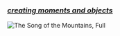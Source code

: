 ### *[creating moments and objects](https://www.notion.so/Michael-Paul-Baja-Anderson-1a4578f26bc380dd899fe8d6060171cf?pvs=4)*

![The Song of the Mountains, Full ](https://github.com/user-attachments/assets/618b9f79-b654-464e-a563-9a65c2df7597)

